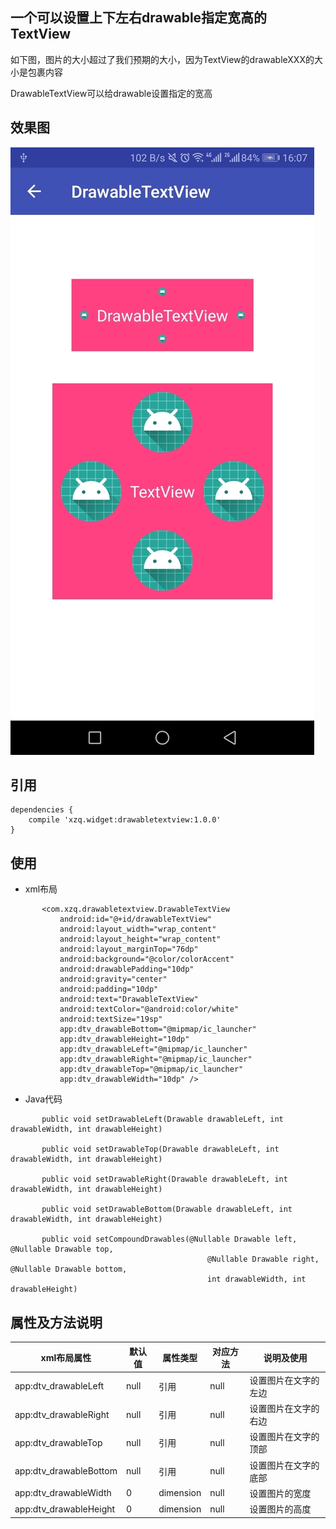 

## 一个可以设置上下左右drawable指定宽高的TextView

如下图，图片的大小超过了我们预期的大小，因为TextView的drawableXXX的大小是包裹内容

DrawableTextView可以给drawable设置指定的宽高


## 效果图
![Screenshots](https://github.com/xzq0125/XzqLib/blob/master/drawabletextview/drawableTextView.jpg)


## 引用

    dependencies {
        compile 'xzq.widget:drawabletextview:1.0.0'
    }


## 使用
- xml布局
```
       <com.xzq.drawabletextview.DrawableTextView
           android:id="@+id/drawableTextView"
           android:layout_width="wrap_content"
           android:layout_height="wrap_content"
           android:layout_marginTop="76dp"
           android:background="@color/colorAccent"
           android:drawablePadding="10dp"
           android:gravity="center"
           android:padding="10dp"
           android:text="DrawableTextView"
           android:textColor="@android:color/white"
           android:textSize="19sp"
           app:dtv_drawableBottom="@mipmap/ic_launcher"
           app:dtv_drawableHeight="10dp"
           app:dtv_drawableLeft="@mipmap/ic_launcher"
           app:dtv_drawableRight="@mipmap/ic_launcher"
           app:dtv_drawableTop="@mipmap/ic_launcher"
           app:dtv_drawableWidth="10dp" />
```    
    
- Java代码
```
       public void setDrawableLeft(Drawable drawableLeft, int drawableWidth, int drawableHeight)

       public void setDrawableTop(Drawable drawableLeft, int drawableWidth, int drawableHeight)

       public void setDrawableRight(Drawable drawableLeft, int drawableWidth, int drawableHeight)

       public void setDrawableBottom(Drawable drawableLeft, int drawableWidth, int drawableHeight)
       
       public void setCompoundDrawables(@Nullable Drawable left, @Nullable Drawable top,
                                            @Nullable Drawable right, @Nullable Drawable bottom,
                                            int drawableWidth, int drawableHeight)
```
## 属性及方法说明
xml布局属性|默认值|属性类型|对应方法|说明及使用
---|---|---|---|---
app:dtv_drawableLeft|null|引用|null|设置图片在文字的左边
app:dtv_drawableRight|null|引用|null|设置图片在文字的右边
app:dtv_drawableTop|null|引用|null|设置图片在文字的顶部
app:dtv_drawableBottom|null|引用|null|设置图片在文字的底部
app:dtv_drawableWidth|0|dimension|null|设置图片的宽度
app:dtv_drawableHeight|0|dimension|null|设置图片的高度





















